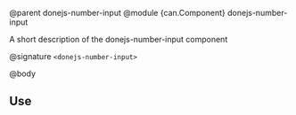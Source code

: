 @parent donejs-number-input
@module {can.Component} donejs-number-input <donejs-number-input>

A short description of the donejs-number-input component

@signature `<donejs-number-input>`

@body

## Use


